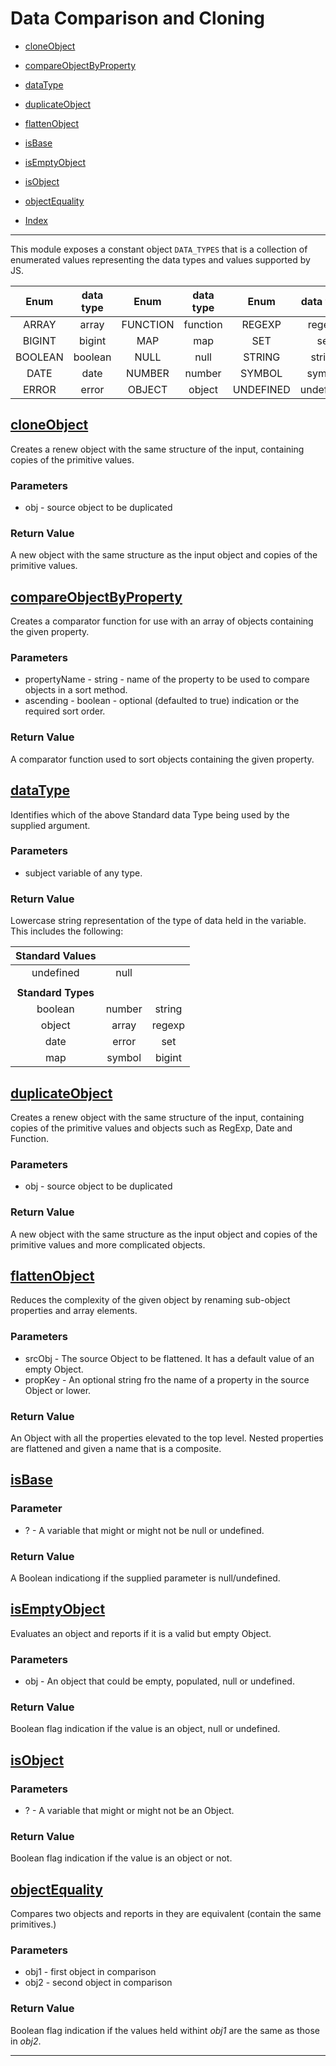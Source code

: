 # Data Comparison and Cloning

* [cloneObject](#cloneobject)
* [compareObjectByProperty](#compareobjectbyproperty)
* [dataType](#datatype)
* [duplicateObject](#duplicateobject)
* [flattenObject](#flattenobject)
* [isBase](#isbase)
* [isEmptyObject](#isemptyobject)
* [isObject](#isobject)
* [objectEquality](#objectEquality)

* [Index](../README.md)

---

This module exposes a constant object `DATA_TYPES` that is a collection of enumerated values representing the data types and values supported by JS.

| Enum    | data type | Enum    | data type | Enum    | data type |
| :-----: | :-------: | :-----: | :-------: | :-----: | :-------: |
|ARRAY    | array     |FUNCTION | function  |REGEXP   | regexp    |
|BIGINT   | bigint    |MAP      | map       |SET      | set       |
|BOOLEAN  | boolean   |NULL     | null      |STRING   | string    |
|DATE     | date      |NUMBER   | number    |SYMBOL   | symbol    |
|ERROR    | error     |OBJECT   | object    |UNDEFINED| undefined |

## [cloneObject](:#cloneobject)

Creates a renew object with the same structure of the input, containing copies of the primitive values.

### Parameters

-   obj - source object to be duplicated

### Return Value

A new object with the same structure as the input object and copies of the primitive values.

## [compareObjectByProperty](:#compareObjectByProperty)

Creates a comparator function for use with an array of objects containing the given property.

### Parameters

-   propertyName - string - name of the property to be used to compare objects in a sort method.
-   ascending - boolean - optional (defaulted to true) indication or the required sort order.

### Return Value

A comparator function used to sort objects containing the given property.

## [dataType](:#datatype)

Identifies which of the above Standard data Type being used by the supplied argument.   

### Parameters

-   subject variable of any type.

### Return Value

Lowercase string representation of the type of data held in the variable. This includes the following:

| Standard Values    |        |        |
| :----------------: | :----: | :----: |
|   undefined        |  null  |        |
|                    |        |        |
| **Standard Types** |        |        |
|    boolean         | number | string |
|    object          | array  | regexp |
|    date            | error  | set    |
|    map             | symbol | bigint |

## [duplicateObject](:#duplicateobject)

Creates a renew object with the same structure of the input, containing copies of the primitive values and objects such as RegExp, Date and Function.

### Parameters

-   obj - source object to be duplicated

### Return Value

A new object with the same structure as the input object and copies of the primitive values and more complicated objects.

## [flattenObject](:#flattenobject)

Reduces the complexity of the given object by renaming sub-object properties and array elements.

### Parameters

-   srcObj  - The source Object to be flattened. It has a default value of an empty Object.
-   propKey - An optional string fro the name of a property in the source Object or lower.

### Return Value

An Object with all the properties elevated to the top level. Nested properties are flattened and given a name that is a composite.

## [isBase](:#isbase)

### Parameter

-   ? - A variable that might or might not be null or undefined.

### Return Value

A Boolean indicationg if the supplied parameter is null/undefined.

## [isEmptyObject](:#isEmptyobject)

Evaluates an object and reports if it is a valid but empty Object.

### Parameters

-   obj - An object that could be empty, populated, null or undefined.

### Return Value

Boolean flag indication if the value is an object, null or undefined.

## [isObject](:#isobject)

### Parameters

-   ? - A variable that might or might not be an Object.

### Return Value

Boolean flag indication if the value is an object or not.

## [objectEquality](:#objectequality)

Compares two objects and reports in they are equivalent (contain the same primitives.)

### Parameters

-   obj1 - first object in comparison
-   obj2 - second object in comparison

### Return Value

Boolean flag indication if the values held withint _obj1_ are the same as those in _obj2_.

--- 
